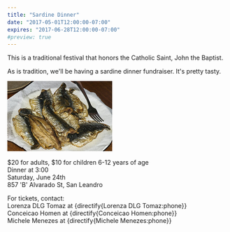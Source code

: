 ```yaml
---
title: "Sardine Dinner"
date: "2017-05-01T12:00:00-07:00"
expires: "2017-06-28T12:00:00-07:00"
#preview: true
---
```


This is a traditional festival that honors the Catholic Saint, John the Baptist.

As is tradition, we'll be having a sardine dinner fundraiser.
It's pretty tasty.

![A plate of cooked sardines](4026347804_661a7a6c33_m.jpg "More photos by Ignotus the Mage at http://www.flickr.com/photos/ignotus/")

$20 for adults, $10 for children 6-12 years of age<br>
Dinner at 3:00<br>
Saturday, June 24th<br>
857 'B' Alvarado St, San Leandro

For tickets, contact:<br>
Lorenza DLG Tomaz at {directify{Lorenza DLG Tomaz:phone}}<br>
Conceicao Homen at {directify{Conceicao Homen:phone}}<br>
Michele Menezes at {directify{Michele Menezes:phone}}
